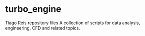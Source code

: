 # turbo_engine
Tiago Reis repository files
A collection of scripts for data analysis, engineering, CFD and related topics.
